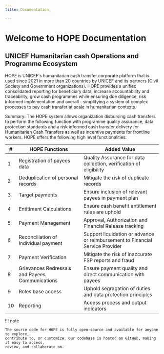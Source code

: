 ```yaml
---
title: Documentation

---
```


[//]: # (<div class="align-center"><img width="250" src="../_theme/img/name.png"></div>)

# Welcome to HOPE Documentation

## UNICEF Humanitarian cash Operations and Programme Ecosystem

HOPE is UNICEF's humanitarian cash transfer corporate platform that is used since 2021 in more 
than 20 countries by UNICEF and its partners (Civil Society and Government organizations). 
HOPE provides a unified consolidated reporting for beneficiary data, increase accountability and 
traceability, grow cash programmes while ensuring due diligence, risk informed implementation and 
overall - simplifying a system of complex processes to pay cash transfer at scale in humanitarian 
contexts.

Summary: The HOPE system allows organization disbursing cash transfers to perform the following function with programme quality assurance, data protection standards and a risk informed cash transfer delivery for Humanitarian Cash Transfers as well as incentive payments for frontline workers. HOPE offers the following high level functionalities:

|#| HOPE Functions  | Added Value |		
|---|--------------------------|----------------------------------------------|
|1|Registration of payees data	| Quality Assurance for data collection, verification of eligibility |
|2|Deduplication of personal records|Mitigate the risk of duplicate records|
|3|Target payments|Ensure inclusion of relevant payees in payment plan|
|4|Entitlment Calculations|Ensure cash benefit entitlement rules are uphold|
|5|Payment Management|Approval, Authorization and Financial Release tracking|
|6|Reconciliation of Individual payment|Support liquidation or advance or reimbursement to Financial Service Provider|
|7|Payment Verification|Mitigate the risk of inaccurate FSP reports and fraud|
|8|Grievances Redressals and Payees Communications|Ensure payment quality and direct communication with payees|
|9|Roles base access|Uphold segragation of duties and data protection principles|
|10|Reporting|Access process and output indicators|


!!! note

    The source code for HOPE is fully open-source and available for anyone to explore, 
    contribute to, or customize. Our codebase is hosted on GitHub, making it easy to access, 
    review, and collaborate on.
